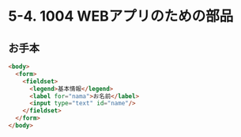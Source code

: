 # 5-4. 1004 WEBアプリのための部品

## お手本

```html
<body>
  <form>
    <fieldset>
      <legend>基本情報</legend>
      <label for="nama">お名前</label>
      <input type="text" id="name"/>
    </fieldset>
  </form>
</body>
```